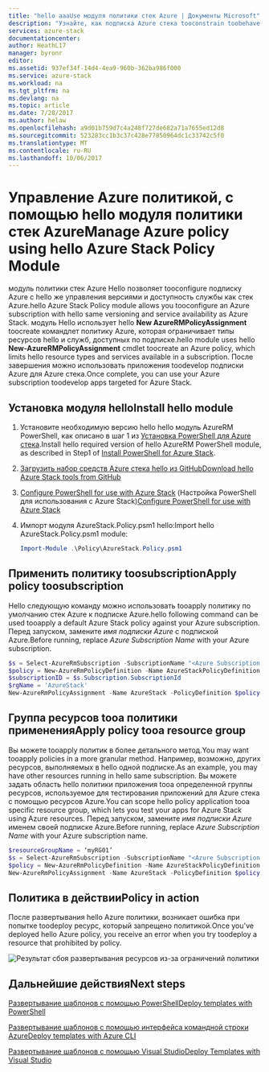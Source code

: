 ```yaml
---
title: "hello aaaUse модуля политики стек Azure | Документы Microsoft"
description: "Узнайте, как подписка Azure стека tooconstrain toobehave подписки Azure"
services: azure-stack
documentationcenter: 
author: HeathL17
manager: byronr
editor: 
ms.assetid: 937ef34f-14d4-4ea9-960b-362ba986f000
ms.service: azure-stack
ms.workload: na
ms.tgt_pltfrm: na
ms.devlang: na
ms.topic: article
ms.date: 7/28/2017
ms.author: helaw
ms.openlocfilehash: a9d01b759d7c4a248f727de682a71a7655ed12d8
ms.sourcegitcommit: 523283cc1b3c37c428e77850964dc1c33742c5f0
ms.translationtype: MT
ms.contentlocale: ru-RU
ms.lasthandoff: 10/06/2017
---
```

# <a name="manage-azure-policy-using-hello-azure-stack-policy-module"></a><span data-ttu-id="89c50-103">Управление Azure политикой, с помощью hello модуля политики стек Azure</span><span class="sxs-lookup"><span data-stu-id="89c50-103">Manage Azure policy using hello Azure Stack Policy Module</span></span>
<span data-ttu-id="89c50-104">модуль политики стек Azure Hello позволяет tooconfigure подписку Azure с hello же управления версиями и доступность службы как стек Azure.</span><span class="sxs-lookup"><span data-stu-id="89c50-104">hello Azure Stack Policy module allows you tooconfigure an Azure subscription with hello same versioning and service availability as Azure Stack.</span></span>  <span data-ttu-id="89c50-105">модуль Hello использует hello **New AzureRMPolicyAssignment** toocreate командлет политику Azure, которая ограничивает типы ресурсов hello и служб, доступных по подписке.</span><span class="sxs-lookup"><span data-stu-id="89c50-105">hello module uses hello **New-AzureRMPolicyAssignment** cmdlet toocreate an Azure policy, which limits hello resource types and services available in a subscription.</span></span>  <span data-ttu-id="89c50-106">После завершения можно использовать приложения toodevelop подписки Azure для Azure стека.</span><span class="sxs-lookup"><span data-stu-id="89c50-106">Once complete, you can use your Azure subscription toodevelop apps targeted for Azure Stack.</span></span>  

## <a name="install-hello-module"></a><span data-ttu-id="89c50-107">Установка модуля hello</span><span class="sxs-lookup"><span data-stu-id="89c50-107">Install hello module</span></span>
1. <span data-ttu-id="89c50-108">Установите необходимую версию hello hello модуль AzureRM PowerShell, как описано в шаг 1 из [Установка PowerShell для Azure стека](azure-stack-powershell-install.md).</span><span class="sxs-lookup"><span data-stu-id="89c50-108">Install hello required version of hello AzureRM PowerShell module, as described in Step1 of [Install PowerShell for Azure Stack](azure-stack-powershell-install.md).</span></span>   
2. [<span data-ttu-id="89c50-109">Загрузить набор средств Azure стека hello из GitHub</span><span class="sxs-lookup"><span data-stu-id="89c50-109">Download hello Azure Stack tools from GitHub</span></span>](azure-stack-powershell-download.md)  
3. <span data-ttu-id="89c50-110">[Configure PowerShell for use with Azure Stack](azure-stack-powershell-configure-user.md) (Настройка PowerShell для использования с Azure Stack)</span><span class="sxs-lookup"><span data-stu-id="89c50-110">[Configure PowerShell for use with Azure Stack](azure-stack-powershell-configure-user.md)</span></span>

4. <span data-ttu-id="89c50-111">Импорт модуля AzureStack.Policy.psm1 hello:</span><span class="sxs-lookup"><span data-stu-id="89c50-111">Import hello AzureStack.Policy.psm1 module:</span></span>

   ```PowerShell
   Import-Module .\Policy\AzureStack.Policy.psm1
   ```

## <a name="apply-policy-toosubscription"></a><span data-ttu-id="89c50-112">Применить политику toosubscription</span><span class="sxs-lookup"><span data-stu-id="89c50-112">Apply policy toosubscription</span></span>
<span data-ttu-id="89c50-113">Hello следующую команду можно использовать tooapply политику по умолчанию стек Azure к подписке Azure.</span><span class="sxs-lookup"><span data-stu-id="89c50-113">hello following command can be used tooapply a default Azure Stack policy against your Azure subscription.</span></span> <span data-ttu-id="89c50-114">Перед запуском, замените *имя подписки Azure* с подпиской Azure.</span><span class="sxs-lookup"><span data-stu-id="89c50-114">Before running, replace *Azure Subscription Name* with your Azure subscription.</span></span>

```PowerShell
$s = Select-AzureRmSubscription -SubscriptionName "<Azure Subscription Name>"
$policy = New-AzureRmPolicyDefinition -Name AzureStackPolicyDefinition -Policy (Get-AzureStackRmPolicy)
$subscriptionID = $s.Subscription.SubscriptionId
$rgName = 'AzureStack'
New-AzureRmPolicyAssignment -Name AzureStack -PolicyDefinition $policy -Scope /subscriptions/$subscriptionID

```

## <a name="apply-policy-tooa-resource-group"></a><span data-ttu-id="89c50-115">Группа ресурсов tooa политики применения</span><span class="sxs-lookup"><span data-stu-id="89c50-115">Apply policy tooa resource group</span></span>
<span data-ttu-id="89c50-116">Вы можете tooapply политик в более детального метод.</span><span class="sxs-lookup"><span data-stu-id="89c50-116">You may want tooapply policies in a more granular method.</span></span>  <span data-ttu-id="89c50-117">Например, возможно, других ресурсов, выполняемых в hello одной подписке.</span><span class="sxs-lookup"><span data-stu-id="89c50-117">As an example, you may have other resources running in hello same subscription.</span></span>  <span data-ttu-id="89c50-118">Вы можете задать область hello политики приложения tooa определенной группы ресурсов, используемое для тестирования приложений для Azure стека с помощью ресурсов Azure.</span><span class="sxs-lookup"><span data-stu-id="89c50-118">You can scope hello policy application tooa specific resource group, which lets you test your apps for Azure Stack using Azure resources.</span></span> <span data-ttu-id="89c50-119">Перед запуском, замените *имя подписки Azure* именем своей подписке Azure.</span><span class="sxs-lookup"><span data-stu-id="89c50-119">Before running, replace *Azure Subscription Name* with your Azure subscription name.</span></span>

```PowerShell
$resourceGroupName = ‘myRG01’
$s = Select-AzureRmSubscription -SubscriptionName "<Azure Subscription Name>"
$policy = New-AzureRmPolicyDefinition -Name AzureStackPolicyDefinition -Policy (Get-AzureStackRmPolicy)
New-AzureRmPolicyAssignment -Name AzureStack -PolicyDefinition $policy -Scope /subscriptions/$subscriptionID/resourceGroups/$rgName

```

## <a name="policy-in-action"></a><span data-ttu-id="89c50-120">Политика в действии</span><span class="sxs-lookup"><span data-stu-id="89c50-120">Policy in action</span></span>
<span data-ttu-id="89c50-121">После развертывания hello Azure политики, возникает ошибка при попытке toodeploy ресурс, который запрещено политикой.</span><span class="sxs-lookup"><span data-stu-id="89c50-121">Once you've deployed hello Azure policy, you receive an error when you try toodeploy a resource that prohibited by policy.</span></span>  

![Результат сбоя развертывания ресурсов из-за ограничений политики](./media/azure-stack-policy-module/image1.png)

## <a name="next-steps"></a><span data-ttu-id="89c50-123">Дальнейшие действия</span><span class="sxs-lookup"><span data-stu-id="89c50-123">Next steps</span></span>
[<span data-ttu-id="89c50-124">Развертывание шаблонов с помощью PowerShell</span><span class="sxs-lookup"><span data-stu-id="89c50-124">Deploy templates with PowerShell</span></span>](azure-stack-deploy-template-powershell.md)

[<span data-ttu-id="89c50-125">Развертывание шаблонов с помощью интерфейса командной строки Azure</span><span class="sxs-lookup"><span data-stu-id="89c50-125">Deploy templates with Azure CLI</span></span>](azure-stack-deploy-template-command-line.md)

[<span data-ttu-id="89c50-126">Развертывание шаблонов с помощью Visual Studio</span><span class="sxs-lookup"><span data-stu-id="89c50-126">Deploy Templates with Visual Studio</span></span>](azure-stack-deploy-template-visual-studio.md)

